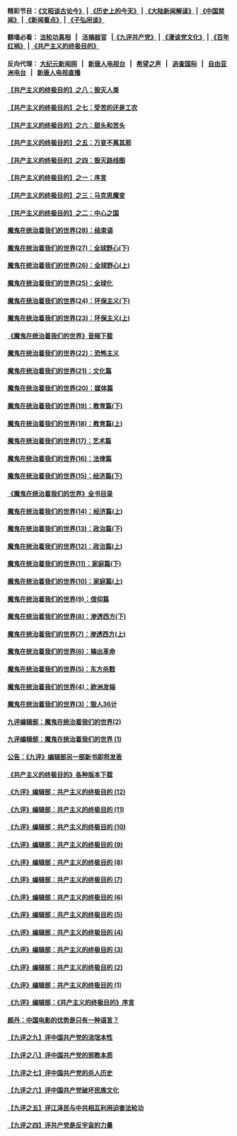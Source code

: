 #### 精彩节目：[《文昭谈古论今》](http://134.209.198.168/wenzhao) | [《历史上的今天》](http://134.209.198.168/today-in-history) | [《大陆新闻解读》](http://134.209.198.168/ntdtv-comedy) | [《中国禁闻》](http://134.209.198.168/ntdtv-news) | [《新闻看点》](http://134.209.198.168/news-insight) | [《子弘闲谈》](http://134.209.198.168/zihongxiantan/) 

 #### 翻墙必看： [法轮功真相](http://134.209.198.168:10000/videos/truth.html) &nbsp;&nbsp;|&nbsp;&nbsp; [活摘器官](http://134.209.198.168:10000/videos/res/Organs/) &nbsp;&nbsp;|[《九评共产党》](http://134.209.198.168:10000/videos/jiuping) | [《漫谈党文化》](http://134.209.198.168:10000/videos/mtdwh) | [《百年红祸》](http://134.209.198.168:10000/videos/bnhh) | [《共产主义的终极目的》](http://134.209.198.168:10000/videos/res/zjmd) 

 #### 反向代理： [大纪元新闻网](http://134.209.198.168:10080/) &nbsp;&nbsp;|&nbsp;&nbsp; [新唐人电视台](http://134.209.198.168:8000/) &nbsp;&nbsp;|&nbsp;&nbsp; [希望之声](http://134.209.198.168:8200/) &nbsp;&nbsp;|&nbsp;&nbsp; [追查国际](http://134.209.198.168:10010/) &nbsp;&nbsp;|&nbsp;&nbsp; [自由亚洲电台](http://134.209.198.168:9800/) &nbsp;&nbsp;|&nbsp;&nbsp; [新唐人电视直播](http://134.209.198.168/) 

#### [【共产主义的终极目的】之八：毁灭人类](../pages/nsc422/n11108503.md?t=03151836) 

#### [【共产主义的终极目的】之七：受苦的还是工农](../pages/nsc422/n11101809.md?t=03151836) 

#### [【共产主义的终极目的】之六：甜头和苦头](../pages/nsc422/n11096971.md?t=03151836) 

#### [【共产主义的终极目的】之五：万变不离其邪](../pages/nsc422/n11091285.md?t=03151836) 

#### [【共产主义的终极目的】之四：毁灭路线图](../pages/nsc422/n11086284.md?t=03151836) 

#### [【共产主义的终极目的】之一：序言](../pages/nsc422/n11086077.md?t=03151836) 

#### [【共产主义的终极目的】之三：马克思魔变](../pages/nsc422/n11061941.md?t=03151836) 

#### [【共产主义的终极目的】之二：中心之国](../pages/nsc422/n11047728.md?t=03151836) 

#### [魔鬼在统治着我们的世界(28)：结束语](../pages/nsc422/n10936246.md?t=03151836) 

#### [魔鬼在统治着我们的世界(27)：全球野心(下)](../pages/nsc422/n10928319.md?t=03151836) 

#### [魔鬼在统治着我们的世界(26)：全球野心(上)](../pages/nsc422/n10900318.md?t=03151836) 

#### [魔鬼在统治着我们的世界(25)：全球化](../pages/nsc422/n10788205.md?t=03151836) 

#### [魔鬼在统治着我们的世界(24)：环保主义(下)](../pages/nsc422/n10695307.md?t=03151836) 

#### [魔鬼在统治着我们的世界(23)：环保主义(上)](../pages/nsc422/n10688613.md?t=03151836) 

#### [《魔鬼在统治着我们的世界》音频下载](../pages/nsc422/n10635553.md?t=03151836) 

#### [魔鬼在统治着我们的世界(22)：恐怖主义](../pages/nsc422/n10614727.md?t=03151836) 

#### [魔鬼在统治着我们的世界(21)：文化篇](../pages/nsc422/n10597706.md?t=03151836) 

#### [魔鬼在统治着我们的世界(20)：媒体篇](../pages/nsc422/n10586579.md?t=03151836) 

#### [魔鬼在统治着我们的世界(19)：教育篇(下)](../pages/nsc422/n10564808.md?t=03151836) 

#### [魔鬼在统治着我们的世界(18)：教育篇(上)](../pages/nsc422/n10526970.md?t=03151836) 

#### [魔鬼在统治着我们的世界(17)：艺术篇](../pages/nsc422/n10499093.md?t=03151836) 

#### [魔鬼在统治着我们的世界(16)：法律篇](../pages/nsc422/n10485969.md?t=03151836) 

#### [魔鬼在统治着我们的世界(15)：经济篇(下)](../pages/nsc422/n10469975.md?t=03151836) 

#### [《魔鬼在统治着我们的世界》全书目录](../pages/nsc422/n10464261.md?t=03151836) 

#### [魔鬼在统治着我们的世界(14)：经济篇(上)](../pages/nsc422/n10457370.md?t=03151836) 

#### [魔鬼在统治着我们的世界(13)：政治篇(下)](../pages/nsc422/n10448270.md?t=03151836) 

#### [魔鬼在统治着我们的世界(12)：政治篇(上)](../pages/nsc422/n10444576.md?t=03151836) 

#### [魔鬼在统治着我们的世界(11)：家庭篇(下)](../pages/nsc422/n10440961.md?t=03151836) 

#### [魔鬼在统治着我们的世界(10)：家庭篇(上)](../pages/nsc422/n10435448.md?t=03151836) 

#### [魔鬼在统治着我们的世界(9)：信仰篇](../pages/nsc422/n10432159.md?t=03151836) 

#### [魔鬼在统治着我们的世界(8)：渗透西方(下)](../pages/nsc422/n10429603.md?t=03151836) 

#### [魔鬼在统治着我们的世界(7)：渗透西方(上)](../pages/nsc422/n10426013.md?t=03151836) 

#### [魔鬼在统治着我们的世界(6)：输出革命](../pages/nsc422/n10421536.md?t=03151836) 

#### [魔鬼在统治着我们的世界(5)：东方杀戮](../pages/nsc422/n10417707.md?t=03151836) 

#### [魔鬼在统治着我们的世界(4)：欧洲发端](../pages/nsc422/n10414890.md?t=03151836) 

#### [魔鬼在统治着我们的世界(3)：毁人36计](../pages/nsc422/n10411583.md?t=03151836) 

#### [九评编辑部：魔鬼在统治着我们的世界(2)](../pages/nsc422/n10410036.md?t=03151836) 

#### [九评编辑部：魔鬼在统治着我们的世界 (1)](../pages/nsc422/n10406825.md?t=03151836) 

#### [公告：《九评》编辑部另一部新书即将发表](../pages/nsc422/n10405104.md?t=03151836) 

#### [《共产主义的终极目的》各种版本下载](../pages/nsc422/n10022138.md?t=03151836) 

#### [《九评》编辑部：共产主义的终极目的 (12)](../pages/nsc422/n9933272.md?t=03151836) 

#### [《九评》编辑部：共产主义的终极目的 (11)](../pages/nsc422/n9924973.md?t=03151836) 

#### [《九评》编辑部：共产主义的终极目的 (10)](../pages/nsc422/n9920883.md?t=03151836) 

#### [《九评》编辑部：共产主义的终极目的 (9)](../pages/nsc422/n9916363.md?t=03151836) 

#### [《九评》编辑部：共产主义的终极目的 (8)](../pages/nsc422/n9912488.md?t=03151836) 

#### [《九评》编辑部：共产主义的终极目的 (7)](../pages/nsc422/n9901176.md?t=03151836) 

#### [《九评》编辑部：共产主义的终极目的 (6)](../pages/nsc422/n9899359.md?t=03151836) 

#### [《九评》编辑部：共产主义的终极目的 (5)](../pages/nsc422/n9893174.md?t=03151836) 

#### [《九评》编辑部：共产主义的终极目的 (4)](../pages/nsc422/n9891246.md?t=03151836) 

#### [《九评》编辑部：共产主义的终极目的 (3)](../pages/nsc422/n9879879.md?t=03151836) 

#### [《九评》编辑部：共产主义的终极目的 (2)](../pages/nsc422/n9876205.md?t=03151836) 

#### [《九评》编辑部：共产主义的终极目的 (1)](../pages/nsc422/n9865857.md?t=03151836) 

#### [《九评》编辑部：《共产主义的终极目的》序言](../pages/nsc422/n9862666.md?t=03151836) 

#### [颜丹：中国电影的优势是只有一种语言？](../pages/nsc422/n9583062.md?t=03151836) 

#### [【九评之九】评中国共产党的流氓本性](../pages/nsc422/n737542.md?t=03151836) 

#### [【九评之八】评中国共产党的邪教本质](../pages/nsc422/n735942.md?t=03151836) 

#### [【九评之七】评中国共产党的杀人历史](../pages/nsc422/n733806.md?t=03151836) 

#### [【九评之六】评中国共产党破坏民族文化](../pages/nsc422/n731667.md?t=03151836) 

#### [【九评之五】评江泽民与中共相互利用迫害法轮功](../pages/nsc422/n730058.md?t=03151836) 

#### [【九评之四】评共产党是反宇宙的力量](../pages/nsc422/n727814.md?t=03151836) 

